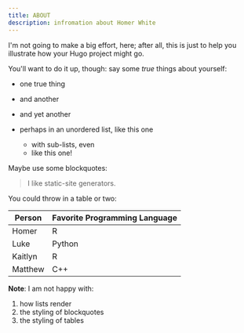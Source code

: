 ```yaml
---
title: ABOUT
description: infromation about Homer White
---
```


I'm not going to make a big effort, here; after all, this is just to help you illustrate how your Hugo project might go.

You'll want to do it up, though:  say some _true_ things about yourself:

* one true thing
* and another
* and yet another
* perhaps in an unordered list, like this one

    - with sub-lists, even
    - like this one!

Maybe use some blockquotes:

>I like static-site generators.

You could throw in a table or two:

Person | Favorite Programming Language
---- | ----
Homer | R
Luke | Python
Kaitlyn | R
Matthew | C++


__Note__:  I am not happy with:


1. how lists render
1. the styling of blockquotes
1. the styling of tables



